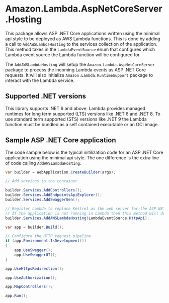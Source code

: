 
# Amazon.Lambda.AspNetCoreServer.Hosting

This package allows ASP .NET Core applications written using the minimal api style to be deployed
 as AWS Lambda functions. This is done by adding a call to `AddAWSLambdaHosting` to the 
 services collection of the application. This method takes in the `LambdaEventSource` enum
 that configures which Lambda event source the Lambda function will be configured for.

The `AddAWSLambdaHosting` will setup the `Amazon.Lambda.AspNetCoreServer` package to process 
the incoming Lambda events as ASP .NET Core requests. It will also initialize `Amazon.Lambda.RuntimeSupport` package to interact with the Lambda service.

## Supported .NET versions

This library supports .NET 6 and above. Lambda provides managed runtimes for long term supported (LTS) versions like .NET 6 and .NET 8. To use standard term supported (STS) versions like .NET 9
the Lambda function must be bundled as a self contained executable or an OCI image.

## Sample ASP .NET Core application

The code sample below is the typical initilization code for an ASP .NET Core application using the minimal api style. The one difference is the extra line of code calling `AddAWSLambdaHosting`.

```csharp
var builder = WebApplication.CreateBuilder(args);

// Add services to the container.

builder.Services.AddControllers();
builder.Services.AddEndpointsApiExplorer();
builder.Services.AddSwaggerGen();

// Register Lambda to replace Kestrel as the web server for the ASP.NET Core application.
// If the application is not running in Lambda then this method will do nothing. 
builder.Services.AddAWSLambdaHosting(LambdaEventSource.HttpApi);

var app = builder.Build();

// Configure the HTTP request pipeline.
if (app.Environment.IsDevelopment())
{
    app.UseSwagger();
    app.UseSwaggerUI();
}

app.UseHttpsRedirection();

app.UseAuthorization();

app.MapControllers();

app.Run();

```